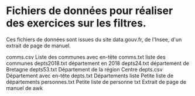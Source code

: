 # Fichiers de données pour réaliser des exercices sur les filtres.

Ces fichiers de données sont issues
du site data.gouv.fr, de l'Insee, d'un extrait de page de manuel.

comms.csv  Liste des communes avec en-tête
comms.txt  liste des communes
depts2018.txt département en 2018
depts24.txt département de Bretagne
depts53.txt Département de la région Centre
depts.csv Département avec en-tête
depts.txt Départements
liste Petite liste de départements 
personnes.txt  Petite liste de personne
txt Extrait de page de manuel de awk
